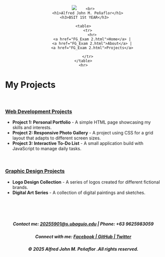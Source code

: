 <!DOCTYPE html>
<html lang="en">
<head>
    <meta charset="UTF-8">
    <meta name="viewport" content="width=device-width, initial-scale=1.0">
    <title>My Projects</title>
</head>
<body>
    <center>
        <img src="https://lh3.googleusercontent.com/a/ACg8ocLxf5-QX4Lt5UBhxD_K6pkWZGh4fNzsmWhFvzUNtcPcKXiSLA0=s288-c-no"


        <br>
        <h1>Alfred John M. Peñaflor</h1>
     <h3>BSIT 1St YEAR</h3>
    
    <table>
        <tr>
            <hr>
            <a href="FG_Exam 2.html">Home</a> |
            <a href="FG_Exam 2.html">About</a> |
            <a href="FG_Exam 2.html">Projects</a>
        
        </tr>
    </table>
    <hr>
</center>
<h1><b>My Projects</b></h1>
<br>
<h3><u>Web Development Projects</u></h3>
<ul>
    <li><b>Project 1: Personal Portfolio</b> - A simple HTML page showcasing my skills and interests.</li>
    <li><b>Project 2: Responsive Photo Gallery</b> - A project using CSS for a grid layout that adapts to different screen sizes.</li>
    <li><b>Project 3: Interactive To-Do List</b> - A small application build with JavaScript to manage daily tasks.</li>
</ul>
<br>
<h3><u>Graphic Design Projects</u></h3>
<ul>
    <li><b> Logo Design Collection</b> - A series of logos created for different fictional brands.</li>
    <li><b> Digital Art Series</b> - A collection of digital paintings and sketches.</li>
</ul>
<br>
<br>
<br>
<center>
<h5>Contact me: <u>20255901@s.ubaguio.edu</u> | Phone: +63 9625983059</h5>
     <h5>Connect with me: <a href="FG_Exam 2.html">Facebook | GitHub | Twitter</a></h5>
     <h5>&copy; 2025 Alfred John M. Peñaflor .All rights reserved.</h5>
</center>  
    
</body>
</html>
